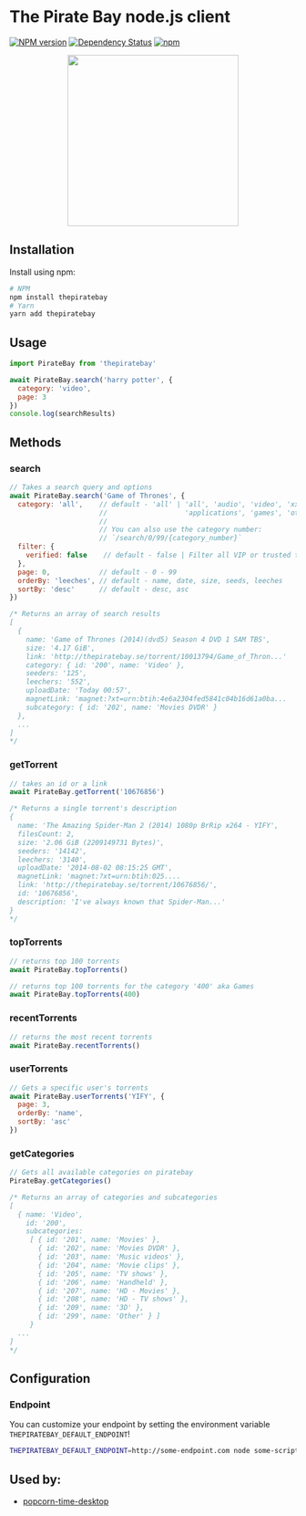 The Pirate Bay node.js client
=============================

[![NPM version](https://badge.fury.io/js/thepiratebay.svg)](http://badge.fury.io/js/thepiratebay)
[![Dependency Status](https://img.shields.io/david/t3chnoboy/thepiratebay.svg)](https://david-dm.org/t3chnoboy/thepiratebay)
[![npm](https://img.shields.io/npm/dm/thepiratebay.svg?maxAge=2592000)](https://npm-stat.com/charts.html?package=thepiratebay)

<p align="center">
  <img src="https://upload.wikimedia.org/wikipedia/commons/1/16/The_Pirate_Bay_logo.svg" width="300px"/>
</p>

## Installation

Install using npm:
```bash
# NPM
npm install thepiratebay
# Yarn
yarn add thepiratebay
```

## Usage

```js
import PirateBay from 'thepiratebay'

await PirateBay.search('harry potter', {
  category: 'video',
  page: 3
})
console.log(searchResults)
```

## Methods

### search
```js
// Takes a search query and options
await PirateBay.search('Game of Thrones', {
  category: 'all',    // default - 'all' | 'all', 'audio', 'video', 'xxx',
                      //                   'applications', 'games', 'other'
                      //
                      // You can also use the category number:
                      // `/search/0/99/{category_number}`
  filter: {
    verified: false    // default - false | Filter all VIP or trusted torrents
  },
  page: 0,            // default - 0 - 99
  orderBy: 'leeches', // default - name, date, size, seeds, leeches
  sortBy: 'desc'      // default - desc, asc
})

/* Returns an array of search results
[
  {
    name: 'Game of Thrones (2014)(dvd5) Season 4 DVD 1 SAM TBS',
    size: '4.17 GiB',
    link: 'http://thepiratebay.se/torrent/10013794/Game_of_Thron...'
    category: { id: '200', name: 'Video' },
    seeders: '125',
    leechers: '552',
    uploadDate: 'Today 00:57',
    magnetLink: 'magnet:?xt=urn:btih:4e6a2304fed5841c04b16d61a0ba...
    subcategory: { id: '202', name: 'Movies DVDR' }
  },
  ...
]
*/
```

### getTorrent
```js
// takes an id or a link
await PirateBay.getTorrent('10676856')

/* Returns a single torrent's description
{
  name: 'The Amazing Spider-Man 2 (2014) 1080p BrRip x264 - YIFY',
  filesCount: 2,
  size: '2.06 GiB (2209149731 Bytes)',
  seeders: '14142',
  leechers: '3140',
  uploadDate: '2014-08-02 08:15:25 GMT',
  magnetLink: 'magnet:?xt=urn:btih:025....
  link: 'http://thepiratebay.se/torrent/10676856/',
  id: '10676856',
  description: 'I've always known that Spider-Man...'
}
*/
```

### topTorrents
```js
// returns top 100 torrents
await PirateBay.topTorrents()

// returns top 100 torrents for the category '400' aka Games
await PirateBay.topTorrents(400)
```

### recentTorrents
```js
// returns the most recent torrents
await PirateBay.recentTorrents()
```

### userTorrents
```js
// Gets a specific user's torrents
await PirateBay.userTorrents('YIFY', {
  page: 3,
  orderBy: 'name',
  sortBy: 'asc'
})
```

### getCategories
```js
// Gets all available categories on piratebay
PirateBay.getCategories()

/* Returns an array of categories and subcategories
[
  { name: 'Video',
    id: '200',
    subcategories:
     [ { id: '201', name: 'Movies' },
       { id: '202', name: 'Movies DVDR' },
       { id: '203', name: 'Music videos' },
       { id: '204', name: 'Movie clips' },
       { id: '205', name: 'TV shows' },
       { id: '206', name: 'Handheld' },
       { id: '207', name: 'HD - Movies' },
       { id: '208', name: 'HD - TV shows' },
       { id: '209', name: '3D' },
       { id: '299', name: 'Other' } ]
     }
  ...
]
*/
```

## Configuration
### Endpoint
You can customize your endpoint by setting the environment variable `THEPIRATEBAY_DEFAULT_ENDPOINT`!
```bash
THEPIRATEBAY_DEFAULT_ENDPOINT=http://some-endpoint.com node some-script.js
```

## Used by:
* [popcorn-time-desktop](https://github.com/amilajack/popcorn-time-desktop)
